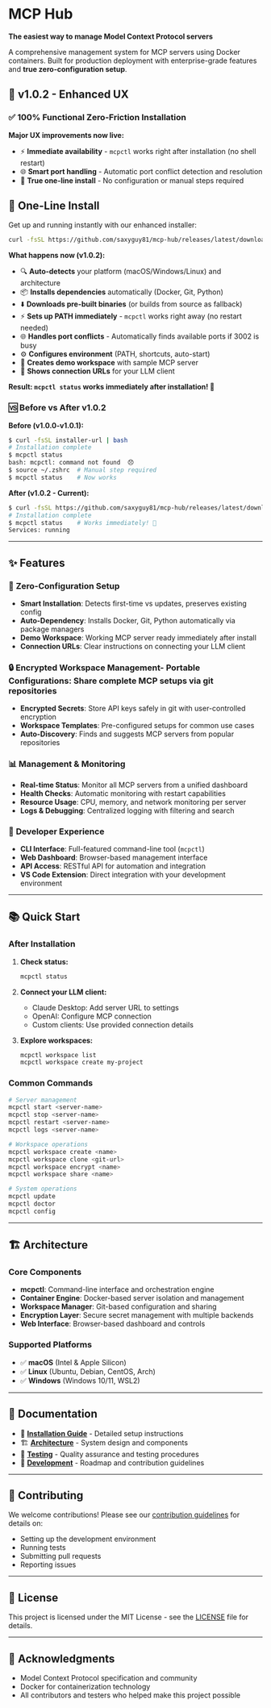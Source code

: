 # MCP Hub

**The easiest way to manage Model Context Protocol servers**

A comprehensive management system for MCP servers using Docker containers. Built for production deployment with enterprise-grade features and **true zero-configuration setup**.

## 🎉 **v1.0.2 - Enhanced UX** 
### ✅ **100% Functional Zero-Friction Installation**

**Major UX improvements now live:**
- ⚡ **Immediate availability** - `mcpctl` works right after installation (no shell restart)
- 🌐 **Smart port handling** - Automatic port conflict detection and resolution
- 🚀 **True one-line install** - No configuration or manual steps required

## 🚀 One-Line Install

Get up and running instantly with our enhanced installer:

```bash
curl -fsSL https://github.com/saxyguy81/mcp-hub/releases/latest/download/install.sh | bash
```

**What happens now (v1.0.2):**
- 🔍 **Auto-detects** your platform (macOS/Windows/Linux) and architecture
- 📦 **Installs dependencies** automatically (Docker, Git, Python)
- ⬇️ **Downloads pre-built binaries** (or builds from source as fallback)
- ⚡ **Sets up PATH immediately** - `mcpctl` works right away (no restart needed)
- 🌐 **Handles port conflicts** - Automatically finds available ports if 3002 is busy
- ⚙️ **Configures environment** (PATH, shortcuts, auto-start)
- 🎉 **Creates demo workspace** with sample MCP server
- 🔗 **Shows connection URLs** for your LLM client

**Result: `mcpctl status` works immediately after installation! 🎯**

### 🆚 Before vs After v1.0.2

**Before (v1.0.0-v1.0.1):**
```bash
$ curl -fsSL installer-url | bash
# Installation complete
$ mcpctl status
bash: mcpctl: command not found  😞
$ source ~/.zshrc  # Manual step required
$ mcpctl status    # Now works
```

**After (v1.0.2 - Current):**
```bash
$ curl -fsSL https://github.com/saxyguy81/mcp-hub/releases/latest/download/install.sh | bash
# Installation complete
$ mcpctl status    # Works immediately! 🎉
Services: running
```

---

## ✨ Features

### 🎯 **Zero-Configuration Setup**
- **Smart Installation**: Detects first-time vs updates, preserves existing config
- **Auto-Dependency**: Installs Docker, Git, Python automatically via package managers
- **Demo Workspace**: Working MCP server ready immediately after install
- **Connection URLs**: Clear instructions on connecting your LLM client

### 🔒 **Encrypted Workspace Management**- **Portable Configurations**: Share complete MCP setups via git repositories
- **Encrypted Secrets**: Store API keys safely in git with user-controlled encryption
- **Workspace Templates**: Pre-configured setups for common use cases
- **Auto-Discovery**: Finds and suggests MCP servers from popular repositories

### 📊 **Management & Monitoring**
- **Real-time Status**: Monitor all MCP servers from a unified dashboard
- **Health Checks**: Automatic monitoring with restart capabilities
- **Resource Usage**: CPU, memory, and network monitoring per server
- **Logs & Debugging**: Centralized logging with filtering and search

### 🔧 **Developer Experience**
- **CLI Interface**: Full-featured command-line tool (`mcpctl`)
- **Web Dashboard**: Browser-based management interface
- **API Access**: RESTful API for automation and integration
- **VS Code Extension**: Direct integration with your development environment

---

## 📚 Quick Start

### After Installation

1. **Check status:**
   ```bash
   mcpctl status
   ```

2. **Connect your LLM client:**
   - Claude Desktop: Add server URL to settings
   - OpenAI: Configure MCP connection
   - Custom clients: Use provided connection details

3. **Explore workspaces:**
   ```bash
   mcpctl workspace list
   mcpctl workspace create my-project
   ```

### Common Commands

```bash
# Server management
mcpctl start <server-name>
mcpctl stop <server-name>
mcpctl restart <server-name>
mcpctl logs <server-name>

# Workspace operations
mcpctl workspace create <name>
mcpctl workspace clone <git-url>
mcpctl workspace encrypt <name>
mcpctl workspace share <name>

# System operations
mcpctl update
mcpctl doctor
mcpctl config
```

---

## 🏗️ Architecture

### Core Components
- **mcpctl**: Command-line interface and orchestration engine
- **Container Engine**: Docker-based server isolation and management
- **Workspace Manager**: Git-based configuration and sharing
- **Encryption Layer**: Secure secret management with multiple backends
- **Web Interface**: Browser-based dashboard and controls

### Supported Platforms
- ✅ **macOS** (Intel & Apple Silicon)
- ✅ **Linux** (Ubuntu, Debian, CentOS, Arch)
- ✅ **Windows** (Windows 10/11, WSL2)

---

## 📖 Documentation

- 📘 **[Installation Guide](docs/DEPLOYMENT.md)** - Detailed setup instructions
- 🏗️ **[Architecture](docs/ARCH.md)** - System design and components
- 🧪 **[Testing](docs/QA_TESTING.md)** - Quality assurance and testing procedures
- 🔄 **[Development](docs/TODO.md)** - Roadmap and contribution guidelines

---

## 🤝 Contributing

We welcome contributions! Please see our [contribution guidelines](docs/TODO.md) for details on:
- Setting up the development environment
- Running tests
- Submitting pull requests
- Reporting issues

---

## 📄 License

This project is licensed under the MIT License - see the [LICENSE](LICENSE) file for details.

---

## 🙏 Acknowledgments

- Model Context Protocol specification and community
- Docker for containerization technology
- All contributors and testers who helped make this project possible
